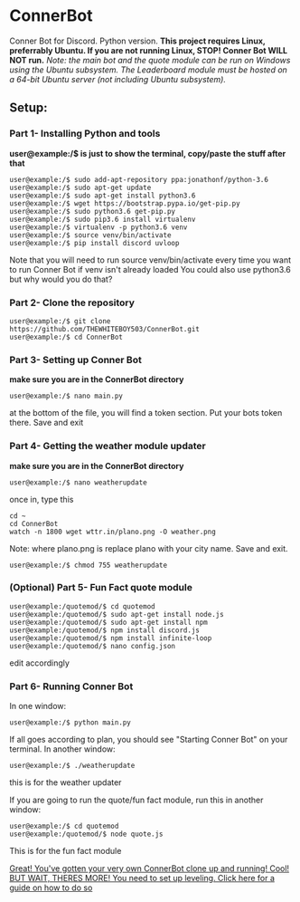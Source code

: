 # ConnerBot
Conner Bot for Discord. Python version.
**This project requires Linux, preferrably Ubuntu. If you are not running Linux, STOP! Conner Bot WILL NOT run.**
*Note: the main bot and the quote module can be run on Windows using the Ubuntu subsystem. The Leaderboard module must be hosted on a 64-bit Ubuntu server (not including Ubuntu subsystem).*

## Setup:

### Part 1- Installing Python and tools
**user@example:/$  is just to show the terminal, copy/paste the stuff after that**
```
user@example:/$ sudo add-apt-repository ppa:jonathonf/python-3.6
user@example:/$ sudo apt-get update
user@example:/$ sudo apt-get install python3.6
user@example:/$ wget https://bootstrap.pypa.io/get-pip.py
user@example:/$ sudo python3.6 get-pip.py
user@example:/$ sudo pip3.6 install virtualenv
user@example:/$ virtualenv -p python3.6 venv
user@example:/$ source venv/bin/activate
user@example:/$ pip install discord uvloop
```

Note that you will need to run source venv/bin/activate every time you want to run Conner Bot if venv isn't already loaded
You could also use python3.6 but why would you do that?

### Part 2- Clone the repository
```
user@example:/$ git clone https://github.com/THEWHITEBOY503/ConnerBot.git
user@example:/$ cd ConnerBot
```

### Part 3- Setting up Conner Bot
**make sure you are in the ConnerBot directory**
```
user@example:/$ nano main.py
```
at the bottom of the file, you will find a token section. Put your bots token there. Save and exit

### Part 4- Getting the weather module updater
**make sure you are in the ConnerBot directory**
```
user@example:/$ nano weatherupdate
```
once in, type this
```
cd ~
cd ConnerBot
watch -n 1800 wget wttr.in/plano.png -O weather.png
```
Note: where plano.png is replace plano with your city name. Save and exit.
```
user@example:/$ chmod 755 weatherupdate
```

### (Optional) Part 5- Fun Fact quote module
```
user@example:/quotemod/$ cd quotemod
user@example:/quotemod/$ sudo apt-get install node.js
user@example:/quotemod/$ sudo apt-get install npm
user@example:/quotemod/$ npm install discord.js
user@example:/quotemod/$ npm install infinite-loop
user@example:/quotemod/$ nano config.json
```
edit accordingly


### Part 6- Running Conner Bot
In one window:
```
user@example:/$ python main.py
```
If all goes according to plan, you should see "Starting Conner Bot" on your terminal.
In another window:
```
user@example:/$ ./weatherupdate
```
this is for the weather updater

If you are going to run the quote/fun fact module, run this in another window:
```
user@example:/$ cd quotemod
user@example:/quotemod/$ node quote.js
```
This is for the fun fact module

[Great! You've gotten your very own ConnerBot clone up and running! Cool! BUT WAIT, THERES MORE! You need to set up leveling. Click here for a guide on how to do so](https://github.com/THEWHITEBOY503/ConnerBot/blob/master/Levels/README.md)
